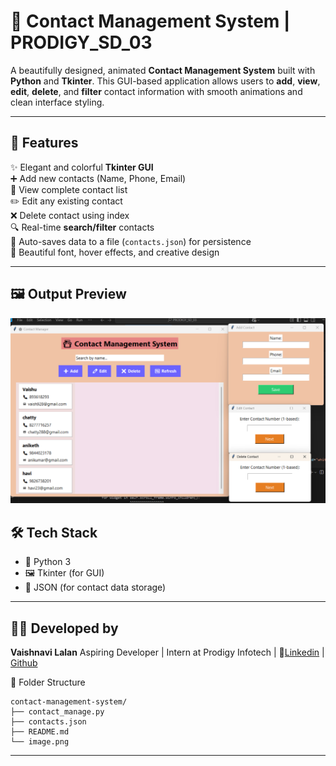 # 📇 Contact Management System | PRODIGY_SD_03

A beautifully designed, animated **Contact Management System** built with **Python** and **Tkinter**.
This GUI-based application allows users to **add**, **view**, **edit**, **delete**, and **filter** contact information with smooth animations and clean interface styling.

---

## 🎯 Features

✨ Elegant and colorful **Tkinter GUI**  
➕ Add new contacts (Name, Phone, Email)  
📖 View complete contact list  
✏️ Edit any existing contact  
❌ Delete contact using index  
🔍 Real-time **search/filter** contacts  
💾 Auto-saves data to a file (`contacts.json`) for persistence  
🎨 Beautiful font, hover effects, and creative design  

---

## 🖼️ Output Preview
![HOME SCREEN | ADD CONTACTS | DELETE CONTACT | EDIT CONTACT](image.png)

## 🛠️ Tech Stack

- 🐍 Python 3
- 🖼️ Tkinter (for GUI)
- 📁 JSON (for contact data storage)

---

## 👩‍💻 Developed by

**Vaishnavi Lalan**
       Aspiring Developer | Intern at Prodigy Infotech |
      🔗[Linkedin](www.linkedin.com/in/vaishnavi-lalan-270419310) | [Github](https://github.com/VaishnaviLalan106)

📂 Folder Structure
```
contact-management-system/
├── contact_manage.py       
├── contacts.json            
├── README.md                
└── image.png   
```

---
